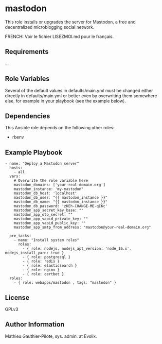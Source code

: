 mastodon
=========

This role installs or upgrades the server for Mastodon, a free and decentralized microblogging social network. 

FRENCH: Voir le fichier LISEZMOI.md pour le français.

Requirements
------------

...

Role Variables
--------------

Several of the default values in defaults/main.yml must be changed either directly in defaults/main.yml or better even by overwriting them somewhere else, for example in your playbook (see the example below).

Dependencies
------------

This Ansible role depends on the following other roles:

- rbenv

Example Playbook
----------------

```
- name: "Deploy a Mastodon server"
  hosts: 
    - all
  vars:
    # Overwrite the role variable here
    mastodon_domains: ['your-real-domain.org']
    mastodon_instance: 'my-mastodon'
    mastodon_db_host: 'localhost'
    mastodon_db_user: "{{ mastodon_instance }}"
    mastodon_db_name: "{{ mastodon_instance }}"
    mastodon_db_password: 'zKEh-CHANGE-ME-qIKc'
    mastodon_app_secret_key_base: ""
    mastodon_app_otp_secret: ""
    mastodon_app_vapid_private_key: ""
    mastodon_app_vapid_public_key: ""
    mastodon_app_smtp_from_address: "mastodon@your-real-domain.org"

  pre_tasks:
    - name: "Install system roles"
      roles:
        - { role: nodejs, nodejs_apt_version: 'node_16.x', nodejs_install_yarn: true }
        - { role: postgresql }
        - { role: redis }
        - { role: elasticsearch }
        - { role: nginx }
        - { role: certbot }
  roles:
    - { role: webapps/mastodon , tags: "mastodon" }
```

License
-------

GPLv3

Author Information
------------------

Mathieu Gauthier-Pilote, sys. admin. at Evolix.
